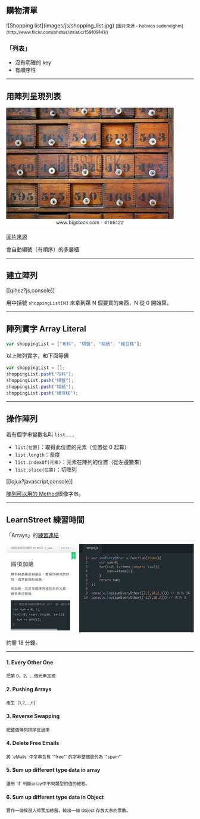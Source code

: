 購物清單
-------

<div class="row">
    <div class="span3">
        ![Shopping list](images/js/shopping_list.jpg)
        <small>[圖片來源 - hobvias sudoneighm](http://www.flickr.com/photos/striatic/159109141/)</small>
    </div>
    <div class="span3">
        <h3>「列表」</h3>
        <ul>
            <li>沒有明確的 key</li>
            <li>有順序性</li>
        </ul>
    </div>
</div>

<!-- Platforms 0 to 8 http://scalingmountlu.com/2013/03/ -->

---

用陣列呈現列表
-------------

![多層櫃](images/programming/numbered-drawer.jpg)

[圖片來源](http://www.bigstockphoto.com/zh/image-4195122/stock-photo-antique-wooden-medicine-cabinet-with-numbered-drawers-and-white-knobs)

會自動編號（有順序）的多層櫃

---

建立陣列
----------

[[qihez?js,console]]

用中括號 `shoppingList[N]` 來拿到第 N 個要買的東西，N 從 0 開始算。

---

陣列實字 Array Literal
-------

```js
var shoppingList = ["布料", "棋盤", "稿紙", "綠豆糕"];
```

以上陣列實字，和下面等價

```js
var shoppingList = [];
shoppingList.push("布料");
shoppingList.push("棋盤");
shoppingList.push("稿紙");
shoppingList.push("綠豆糕");
```

---

操作陣列
-----------

若有個字串變數名叫 `list`……

* `list[位置]`：取得此位置的元素（位置從 0 起算）
* `list.length`：長度
* `list.indexOf(元素)`：元素在陣列的位置（從左邊數來）
* `list.slice(位置)`：切陣列

[[lojux?javascript,console]]

[陣列可以用的 Method](https://developer.mozilla.org/en-US/docs/Web/JavaScript/Reference/Global_Objects/Array)很像字串。

---

LearnStreet 練習時間
--------

「Arrays」的[練習連結](http://www.codecademy.com/courses/javascript-beginner-en-8j9pu/3/1)

![Lean street If](images/js/code-array.png)

約需 18 分鐘。


---

<div class="row">
  <div class="span3">
    <h4>1. Every Other One</h4>
    <p><small>把第 0、2、…個元素加總</small></p>
    <h4>2. Pushing Arrays</h4>
    <p><small>產生 `[1,2,…,n]`</small></p>
    <h4>3. Reverse Swapping</h4>
    <p><small>把整個陣列排序反過來</small></p>
  </div>
  <div class="span3">
    <h4>4. Delete Free Emails</h4>
    <p><small>將 `eMails` 中字串含有 `"free"` 的字串整個替代為 `"spam"`</small></p>
    <h4>5. Sum up different type data in array</h4>
    <p><small>運用 `if` 判斷array中不同類型的值的總和。</small></p>
    <h4>6. Sum up different type data in Object</h4>
    <p><small>實作一個候選人得票加總器，輸出一個 Object 存放大家的票數。</small></p>
  </div>
</div>